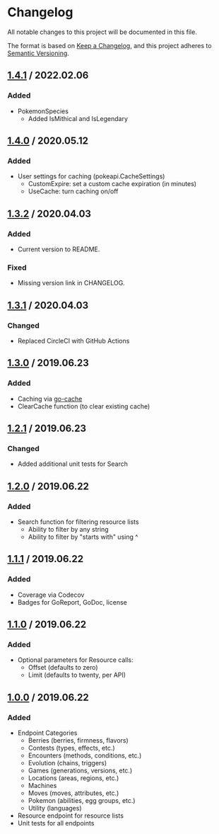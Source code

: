 # Changelog
All notable changes to this project will be documented in this file.

The format is based on [Keep a Changelog](https://keepachangelog.com/en/1.0.0/),
and this project adheres to [Semantic Versioning](https://semver.org/spec/v2.0.0.html).

## [1.4.1] / 2022.02.06
### Added
- PokemonSpecies
  - Added IsMithical and IsLegendary

## [1.4.0] / 2020.05.12
### Added
- User settings for caching (pokeapi.CacheSettings)
  - CustomExpire: set a custom cache expiration (in minutes)
  - UseCache: turn caching on/off

## [1.3.2] / 2020.04.03
### Added
- Current version to README.
### Fixed
- Missing version link in CHANGELOG.

## [1.3.1] / 2020.04.03
### Changed
- Replaced CircleCI with GitHub Actions

## [1.3.0] / 2019.06.23
### Added
- Caching via [go-cache](https://github.com/patrickmn/go-cache)
- ClearCache function (to clear existing cache)
  
## [1.2.1] / 2019.06.23
### Changed
- Added additional unit tests for Search

## [1.2.0] / 2019.06.22
### Added
- Search function for filtering resource lists
  - Ability to filter by any string
  - Ability to filter by "starts with" using ^

## [1.1.1] / 2019.06.22
### Added
- Coverage via Codecov
- Badges for GoReport, GoDoc, license

## [1.1.0] / 2019.06.22
### Added
- Optional parameters for Resource calls:
  - Offset (defaults to zero)
  - Limit (defaults to twenty, per API)

## [1.0.0] / 2019.06.22
### Added
- Endpoint Categories
  - Berries (berries, firmness, flavors)
  - Contests (types, effects, etc.)
  - Encounters (methods, conditions, etc.)
  - Evolution (chains, triggers)
  - Games (generations, versions, etc.)
  - Locations (areas, regions, etc.)
  - Machines
  - Moves (moves, attributes, etc.)
  - Pokemon (abilities, egg groups, etc.)
  - Utility (languages)
- Resource endpoint for resource lists
- Unit tests for all endpoints

[Unreleased]: https://github.com/EssGeeEich/pokeapi-go/compare/v1.4.1...HEAD
[1.4.1]: https://github.com/EssGeeEich/pokeapi-go/compare/v1.4.0...v1.4.1
[1.4.0]: https://github.com/EssGeeEich/pokeapi-go/compare/v1.3.2...v1.4.0
[1.3.2]: https://github.com/EssGeeEich/pokeapi-go/compare/v1.3.1...v1.3.2
[1.3.1]: https://github.com/EssGeeEich/pokeapi-go/compare/v1.3.0...v1.3.1
[1.3.0]: https://github.com/EssGeeEich/pokeapi-go/compare/v1.2.1...v1.3.0
[1.2.1]: https://github.com/EssGeeEich/pokeapi-go/compare/v1.2.0...v1.2.1
[1.2.0]: https://github.com/EssGeeEich/pokeapi-go/compare/v1.1.1...v1.2.0
[1.1.1]: https://github.com/EssGeeEich/pokeapi-go/compare/v1.1.0...v1.1.1
[1.1.0]: https://github.com/EssGeeEich/pokeapi-go/compare/v1.0.0...v1.1.0
[1.0.0]: https://github.com/EssGeeEich/pokeapi-go/releases/tag/v1.0.0